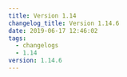 ```yaml
---
title: Version 1.14
changelog_title: Version 1.14.6
date: 2019-06-17 12:46:02
tags:
  - changelogs
  - 1.14
version: 1.14.6
---
```


<script src="https://gist.github.com/spinnaker-release/3eeb3e0cd59152a17be97ad0c808d225.js"/>
